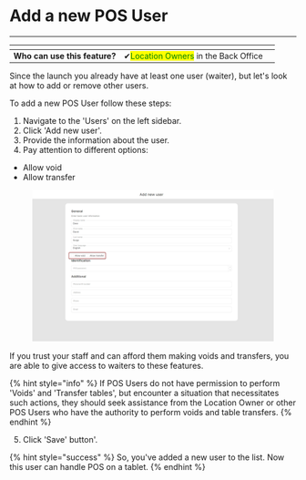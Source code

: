 # Add a new POS User

***

<table data-card-size="large" data-view="cards" data-full-width="false"><thead><tr><th></th><th></th><th></th></tr></thead><tbody><tr><td><strong>Who can use this feature?</strong></td><td><span data-gb-custom-inline data-tag="emoji" data-code="2714">✔</span><mark style="color:green;">Location Owners</mark> in the Back Office</td><td></td></tr></tbody></table>

Since the launch you already have at least one user (waiter), but let's look at how to add or remove other users.

To add a new POS User follow these steps:

1. Navigate to the 'Users' on the left sidebar.
2. Click 'Add new user'.
3. Provide the information about the user.
4. Pay attention to different options:

* Allow void
* Allow transfer

<figure><img src="../../../.gitbook/assets/new-user (1).jpg" alt=""><figcaption></figcaption></figure>

If you trust your staff and can afford them making voids and transfers, you are able to give access to waiters to these features.

{% hint style="info" %}
If POS Users do not have permission to perform 'Voids' and 'Transfer tables', but encounter a situation that necessitates such actions, they should seek assistance from the Location Owner or other POS Users who have the authority to perform voids and table transfers.
{% endhint %}

5. Click 'Save' button'.

{% hint style="success" %}
So, you've added a new user to the list. Now this user can handle POS on a tablet.
{% endhint %}
